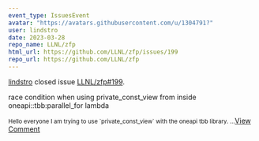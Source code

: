 ```yaml
---
event_type: IssuesEvent
avatar: "https://avatars.githubusercontent.com/u/1304791?"
user: lindstro
date: 2023-03-28
repo_name: LLNL/zfp
html_url: https://github.com/LLNL/zfp/issues/199
repo_url: https://github.com/LLNL/zfp
---
```


<a href='https://github.com/lindstro' target='_blank'>lindstro</a> closed issue <a href='https://github.com/LLNL/zfp/issues/199' target='_blank'>LLNL/zfp#199</a>.

<p>race condition when using private_const_view from inside oneapi::tbb:parallel_for lambda</p><small>Hello everyone I am trying to use `private_const_view` with the oneapi tbb library....</small><a href='https://github.com/LLNL/zfp/issues/199' target='_blank'>View Comment</a>
